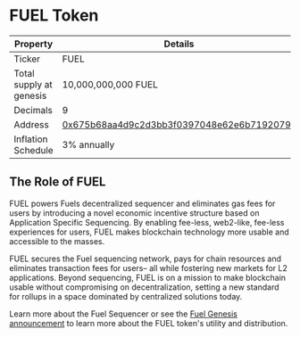 # FUEL Token

| Property                | Details                                    |
|-------------------------|--------------------------------------------|
| Ticker                  | FUEL                                       |
| Total supply at genesis | 10,000,000,000 FUEL                        |
| Decimals                | 9                                          |
| Address                 | [0x675b68aa4d9c2d3bb3f0397048e62e6b7192079c](https://etherscan.io/address/0x675b68aa4d9c2d3bb3f0397048e62e6b7192079c) |
| Inflation Schedule      | 3% annually                                |

## The Role of FUEL

FUEL powers Fuels decentralized sequencer and eliminates gas fees for users by introducing a novel economic incentive structure based on Application Specific Sequencing. By enabling fee-less, web2-like, fee-less experiences for users, FUEL makes blockchain technology more usable and accessible to the masses.

FUEL secures the Fuel sequencing network, pays for chain resources and eliminates transaction fees for users– all while fostering new markets for L2 applications. Beyond sequencing, FUEL is on a mission to make blockchain usable without compromising on decentralization, setting a new standard for rollups in a space dominated by centralized solutions today.

Learn more about the Fuel Sequencer or see the [Fuel Genesis announcement](https://fuel.mirror.xyz/T6A4x8ReVu5ucAdwXXhrJawN9n4op7de4y7xW9MJ8ew) to learn more about the FUEL token's utility and distribution.
